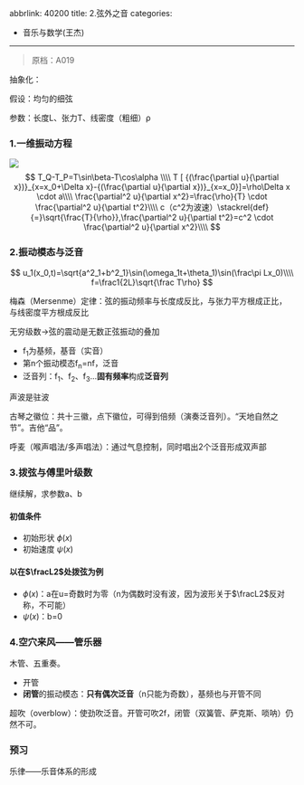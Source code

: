 abbrlink: 40200
title: 2.弦外之音
categories:
  - 音乐与数学(王杰)
---
> 原档：A019

抽象化：

假设：均匀的细弦

参数：长度L、张力T、线密度（粗细）ρ

### 1.一维振动方程

![](A019.jpg)
$$
T_Q-T_P=T\sin\beta-T\cos\alpha \\\\
T [ {(\frac{\partial u}{\partial x})}_{x=x_0+\Delta x}-{(\frac{\partial u}{\partial x})}_{x=x_0}]=\rho\Delta x \cdot a\\\\
\frac{\partial^2 u}{\partial x^2}=\frac{\rho}{T} \cdot \frac{\partial^2 u}{\partial t^2}\\\\
c（c^2为波速）\stackrel{def}{=}\sqrt{\frac{T}{\rho}},\frac{\partial^2 u}{\partial t^2}=c^2 \cdot \frac{\partial^2 u}{\partial x^2}\\\\
$$

### 2.振动模态与泛音

$$
u_1(x_0,t)=\sqrt{a^2_1+b^2_1}\sin(\omega_1t+\theta_1)\sin(\frac\pi Lx_0)\\\\
f=\frac1{2L}\sqrt{\frac T\rho}
$$

梅森（Mersenme）定律：弦的振动频率与长度成反比，与张力平方根成正比，与线密度平方根成反比

无穷级数→弦的震动是无数正弦振动的叠加

- f<sub>1</sub>为基频，基音（实音）
- 第n个振动模态f<sub>n</sub>=nf，泛音
- 泛音列：f<sub>1</sub>、f<sub>2</sub>、f<sub>3</sub>...**固有频率**构成**泛音列**

声波是驻波

古琴之徽位：共十三徽，点下徽位，可得到倍频（演奏泛音列）。“天地自然之节”。吉他“品”。

呼麦（喉声唱法/多声唱法）：通过气息控制，同时唱出2个泛音形成双声部

### 3.拨弦与傅里叶级数

继续解，求参数a、b

#### 初值条件

- 初始形状 $\phi (x)$
- 初始速度 $\psi (x)$

#### 以在$\fracL2$处拨弦为例

- $\phi (x)$：a在u=奇数时为零（n为偶数时没有波，因为波形关于$\fracL2$反对称，不可能）
- $\psi (x)$：b=0

### 4.空穴来风——管乐器

木管、五重奏。

- 开管
- **闭管**的振动模态：**只有偶次泛音**（n只能为奇数），基频也与开管不同

超吹（overblow）：使劲吹泛音。开管可吹2f，闭管（双簧管、萨克斯、唢呐）仍然不可。

### 预习

乐律——乐音体系的形成